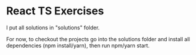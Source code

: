 # React TS Exercises

I put all solutions in "solutions" folder.

For now, to checkout the projects go into the solutions folder and install all dependencies (npm install/yarn), then run npm/yarn start.
